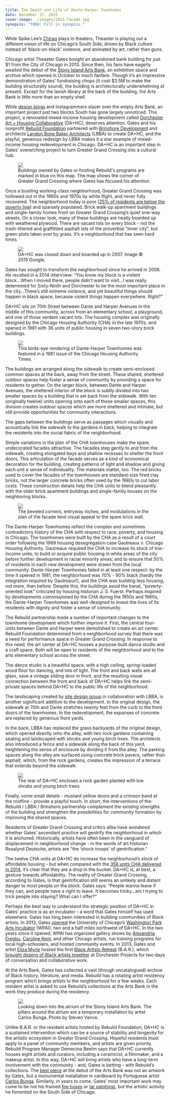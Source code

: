 ```yaml
---
title: The Death and Life of Dante-Harper Townhomes
date: December 27, 2015
cover-image: ./images/2015-facade.jpg  
synopsis: "TODO: Fill in synopsis."
---
```


[Chiraq]:                                   https://www.youtube.com/watch?v=R9HuKssWhrU
[Stony Island Arts Bank]:                   https://rebuild-foundation.org/site/stony-island-arts-bank/
[Dezeen on Arts Bank]:                      http://www.dezeen.com/2015/10/03/theaster-gates-transforms-abandoned-chicago-bank-public-arts-centre/
[Dorchester Art + Housing Collaborative]:   http://dorchesterarthousing.com/
[Rebuild Foundation]:                       https://rebuild-foundation.org/
[Brinshore Development]:                    http://brinshore.com/
[Landon Bone Baker Architects]:             http://landonbonebaker.com/
[Chicago Tribune poverty statistics]:       http://crime.chicagotribune.com/chicago/community/greater-grand-crossing#note-3
[site design group]:                        http://www.site-design.com/
[CHA 2014 annual report]:                   http://www.thecha.org/file.aspx?DocumentId=1419
[WPAI announcement]:                        http://arts.uchicago.edu/article/arts-and-public-life-initiative-unveils-arts-incubator-washington-park
[Washington Park Arts Incubator]:           http://arts.uchicago.edu/artsandpubliclife/ai 
[Alexandria Eregbu]:                        http://www.alexandriaeregbu.com/
[Caroline Kent]:                            http://www.carolinekent.com
[Eliza Myrie]:                              http://www.elizabmyrie.com/
[Black Artists Retreat]:                    http://blackartistsretreat.com/
[B.A.R. article]:                           http://theastergates.com/section/382198_B_A_R_Black_Artists_Retreat.html
[Carlos Bunga tweets]:                      https://twitter.com/outoftheyards/status/653244188155187200
[Carlos Bunga]:                             http://www.cgrimes.com/artists/carlos-bunga/offsite_exhibitions/
[Teleological Study with Hose]:             http://theastergates.com/artwork/2819882_Teleological_Study_with_Hose.html
[Ain't I a Man]:                            http://theastergates.com/artwork/2819859_Ain_t_I_a_Man.html

While Spike Lee’s [Chiraq][] plays in theaters, Theaster is playing out a different vision of life on Chicago’s South Side, driven by Black culture instead of ‘black-on-black’ violence, and animated by art, rather than guns. 

Chicago artist Theaster Gates bought an abandoned bank building for just $1 from the City of Chicago in 2013. Since then, his fans have eagerly awaited the debut of the [Stony Island Arts Bank][], an exhibition space and archive which opened in October to much fanfare. Though it’s an impressive demonstration of Gates’ fundraising chops (it cost $3.5M to make the building structurally sound), the building is architecturally underwhelming at present. Except for the lavish library at the back of the building, the Arts Bank is little more than an empty shell. 

While [design blogs][Dezeen on Arts Bank] and Instagrammers slaver over the empty Arts Bank, an important project just two blocks South has gone largely unnoticed. This project, a renovated mixed-income housing development called [Dorchester Art + Housing Collaborative][] (DA+HC), deserves attention. Gates and his nonprofit [Rebuild Foundation][] partnered with [Brinshore Development][] and architects [Landon Bone Baker Architects][] (LBBA) to create DA+HC, and the playful, generous redesign by LBBA makes it a star example of mixed-income housing redevelopment in Chicago. DA+HC is an important step in Gates’ overarching project to turn Greater Grand Crossing into a cultural hub.

<figure>
<img src="./images/greater-grand-crossing-map.jpg"></img>
<figcaption>Buildings owned by Gates or hosting Rebuild's programs are marked in blue on this map. The map shows the corner of Greater Grand Crossing where Gates has focused his attention.</figcaption>
</figure>

Once a bustling working-class neighborhood, Greater Grand Crossing was hollowed out in the 1960s and 1970s by white flight, and never fully recovered. The neighborhood today is poor ([25% of residents are below the poverty line][Chicago Tribune poverty statistics]) and sparsely populated. Brick walk-up apartment buildings and single-family homes front on Greater Grand Crossing’s quiet one-way streets. On a closer look, many of these buildings are neatly boarded up with weathered plywood. There are vacant lots on every block - not the trash-littered and graffittied asphalt lots of the proverbial “inner city”, but green plots taken over by grass. It’s a neighborhood that has seen hard times.


<figure>
<img src="./images/2007-facade.jpg"></img>
<figcaption>DA+HC was closed down and boarded up in 2007. Image © 2015 Google.</figcaption>
</figure>

Gates has sought to transform the neighborhood since he arrived in 2006. He recalled in a 2014 interv\iew: “You know my block is a violent block...When I moved there, people didn’t want to visit...I was really determined for Sixty-Ninth and Dorchester to be the most important place in the city...There’s still extreme violence, and yet beautiful things should happen in black space, because violent things happen everywhere. Right?”

DA+HC sits on 70th Street between Dante and Harper Avenues in the middle of this community, across from an elementary school, a playground, and one of those verdant vacant lots. The housing complex was originally designed by the Chicago Housing Authority (CHA) in the late 1970s, and opened in 1981 with 36 units of public housing in seven two-story brick buildings.

<figure>
<img src="./images/chicago-housing-authority-times.jpg"></img>
<figcaption>This birds-eye rendering of Dante-Harper Townhomes was featured in a 1981 issue of the Chicago Housing Authority Times.<figcaption>
</figure>

The buildings are arranged along the sidewalk to create semi-enclosed common spaces at the back, away from the street. These shared, sheltered outdoor spaces help foster a sense of community by providing a space for residents to gather. On the larger block, between Dante and Harper Avenues, the sheltered interior of the block is subtly divided into two smaller spaces by a building that is set back from the sidewalk. With ten (originally twelve) units opening onto each of these smaller spaces, this division creates outdoor spaces which are more sheltered and intimate, but still provide opportunities for community interactions.

The gaps between the buildings serve as passages which visually and acoustically link the sidewalk to the gardens in back, helping to integrate the residents into the social fabric of the neighborhood.

Simple variations in the plan of the CHA townhouses make the spare, undecorated facades attractive. The facades step gently to and from the sidewalk, creating elongated bays and shallow recesses to shelter the front doors. This articulation of the facade serves as a kind of economical decoration for the building, creating patterns of light and shadow and giving each unit a sense of individuality. The materials matter, too. The red bricks used to cover the facades of the townhouses are standard-size fired clay bricks, not the larger concrete bricks often used by the 1980s to cut labor costs. These construction details help the CHA units to blend pleasantly with the older brick apartment buildings and single-family houses on the neighboring blocks.

<figure>
<img src="./images/2015-facade-closeup.jpg"></img>
<figcaption>The beveled corners, entryway niches, and modulations in the plan of the facade lend visual appeal to the spare brick wall.</figcaption>
</figure>

The Dante-Harper Townhomes reflect the complex and sometimes contradictory history of the CHA with respect to race, poverty, and housing in Chicago. The townhomes were built by the CHA as a result of a court order following the 1969 housing desegregation case Gautreaux v. Chicago Housing Authority. Gautreaux required the CHA to increase its stock of low-income units; to build or acquire public housing in white areas of the city before further development in racial minority areas; and to ensure that 50% of residents in each new development were drawn from the local community. Dante-Harper Townhomes failed in at least one respect: by the time it opened in 1981, the neighborhood was 70% - 90% black (hardly the integration required by Gautreaux!), and the CHA was building less housing, not more, than before. Despite this, the buildings avoid the banal, “poverty-oriented look” criticized by housing historian J. S. Fuerst. Perhaps inspired by developments commissioned by the CHA during the 1950s and 1960s, the Dante-Harper Townhomes was well-designed to invest the lives of its residents with dignity and foster a sense of community.

The Rebuild partnership made a number of important changes to the townhome development which further improve it. First, the central four-units between Dante and Harper were demolished to create an art center. Rebuild Foundation determined from a neighborhood survey that there was a need for performance space in Greater Grand Crossing. In response to this need, the art center at DA+HC houses a purpose-built dance studio and a craft space. Both will be open to residents of the neighborhood and to the arts elementary school across the street. 

The dance studio is a beautiful space, with a high ceiling, spring-loaded wood floor for dancing, and lots of light. The front and back walls are all glass, save a vintage sliding door in front, and the resulting visual connection between the front and back of DA+HC helps link the semi-private spaces behind DA+HC to the public life of the neighborhood.

The landscaping created by [site design group][] in collaboration with LBBA, is another significant addition to the development. In the original design, the sidewalk at 70th and Dante stretches twenty feet from the curb to the front doors of the townhomes. In the redevelopment, the expanses of concrete are replaced by generous front yards.

In the back, LBBA has replaced the grass backyards of the original design, which opened directly onto the alley, with two rock gardens containing seating and landscaped with shrubs and young birch trees. The architects also introduced a fence and a sidewalk along the back of this yard, heightening the sense of enclosure by dividing it from the alley. The parking spaces along the alley are surfaced using concrete brick pavers, rather than asphalt, which, from the rock gardens, creates the impression of a terrace that extends beyond the sidewalk. 

<figure>
<img src="./images/back-garden.jpg"></img>
<figcaption>The rear of DA+HC encloses a rock garden planted with low shrubs and young birch trees.</figcaption>
</figure>

Finally, some small details - mustard yellow doors and a crimson band at the roofline - provide a playful touch. In short, the interventions of the Rebuild / LBBA / Brinshore partnership complement the existing strengths of the building and strengthen the possibilities for community formation by improving the shared spaces.

Residents of Greater Grand Crossing and critics alike have wondered whether Gates’ ascendant practice will gentrify the neighborhood in which it is anchored. Historically, artists have often been in the vanguard of displacement in neighborhood change - in the words of art historian Rosalynd Deutsche, artists are “the ‘shock troops’ of gentrification.”

The twelve CHA units at DA+HC do increase the neighborhood’s stock of affordable housing - but when compared with the [358 units CHA delivered in 2014][CHA 2014 annual report], it’s clear that they are a drop in the bucket. DA+HC is, at best, a gesture towards affordability. The reality of Greater Grand Crossing, according to Gates, is that gentrification still seems an unlikely and distant danger to most people on the block. Gates says: “People wanna leave if they can, and people have a right to leave. It becomes tricky...am I trying to trick people into staying? What can I offer?”

Perhaps the best way to understand the strategic position of DA+HC in Gates’ practice is as an incubator - a word that Gates himself has used elsewhere. Gates has long been interested in building communities of Black artists. In 2013, Gates [opened][WPAI announcement] the University of Chicago’s [Washington Park Arts Incubator][] (WPAI), two and a half miles northwest of DA+HC. In the two years since it opened, WPAI has organized gallery shows by [Alexandria Eregbu][], [Caroline Kent][], and other Chicago artists, run training programs for local high-schoolers, and hosted community events. In 2013, Gates and artist [Eliza Myrie][] hosted the first [Black Artists Retreat][] (B.A.R.), which [brought dozens of Black artists together][B.A.R. article] at Dorchester Projects for two days of conversation and collaborative work.

At the Arts Bank, Gates has collected a vast (though uncatalogued) archive of Black history, literature, and media. Rebuild has a rotating artist residency program which brings artists to the neighborhood for a few weeks. Each resident artist is asked to use Rebuild’s collections at the Arts Bank in the work they produce during the residency.

<figure>
<img src="https://farm1.staticflickr.com/739/21743204778_9e7f76425c.jpg"></img>
<figcaption>Looking down into the atrium of the Stony Island Arts Bank. The pillars around the atrium are a temporary installation by artist Carlos Bunga. Photo by Steven Vance.</figcaption>
</figure>

Unlike B.A.R. or the resident artists hosted by Rebuild Foundation, DA+HC is a sustained intervention which can be a source of stability and longevity for the artistic ecosystem in Greater Grand Crossing. Hopeful residents must apply to a panel of community members, and artists are given priority. Rebuild Program Manager Demecina Beehn says that DA+HC currently houses eight artists and curators, including a ceramicist, a filmmaker, and a makeup artist. In this way, DA+HC will bring artists who have a long-term involvement with the community - and, Gates is betting - with Rebuild’s collections. The [best piece][Carlos Bunga tweets] at the debut of the Arts Bank was not an artwork by Gates, but a monumental installation in cardboard by Portuguese artist [Carlos Bunga][]. Similarly, in years to come, Gates’ most important work may come to be not his framed [fire hoses][Teleological Study with Hose] or [tar paintings][Ain't I a Man], but the artistic activity he fomented on the South Side of Chicago.

